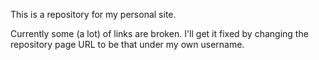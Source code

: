 This is a repository for my personal site.

Currently some (a lot) of links are broken. I'll get it fixed by changing the repository page URL to be 
that under my own username.